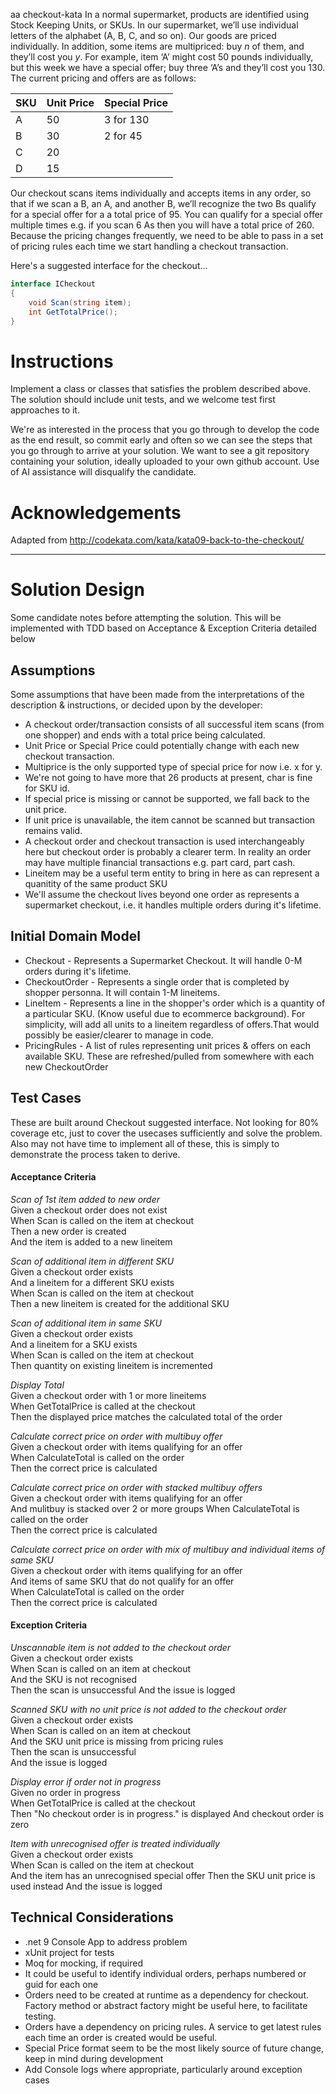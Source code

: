 aa checkout-kata
In a normal supermarket, products are identified using Stock Keeping Units, or SKUs. In our supermarket, we’ll use individual letters of the alphabet (A, B, C, and so on). Our goods are priced individually. In addition, some items are multipriced: buy _n_ of them, and they’ll cost you _y_. For example, item ‘A’ might cost 50 pounds individually, but this week we have a special offer; buy three ‘A’s and they’ll cost you 130. The current pricing and offers are as follows:

| SKU  | Unit Price | Special Price |
| ---- | ---------- | ------------- |
| A    | 50         | 3 for 130     |
| B    | 30         | 2 for 45      |
| C    | 20         |               |
| D    | 15         |               |

Our checkout scans items individually and accepts items in any order, so that if we scan a B, an A, and another B, we’ll recognize the two Bs qualify for a special offer for a a total price of 95. You can qualify for a special offer multiple times e.g. if you scan 6 As then you will have a total price of 260. Because the pricing changes frequently, we need to be able to pass in a set of pricing rules each time we start handling a checkout transaction.

Here's a suggested interface for the checkout...
```cs
interface ICheckout
{
    void Scan(string item);
    int GetTotalPrice();
}
```

# Instructions
Implement a class or classes that satisfies the problem described above. The solution should include unit tests, and we welcome test first approaches to it.

We're as interested in the process that you go through to develop the code as the end result, so commit early and often so we can see the steps that you go through to arrive at your solution. We want to see a git repository containing your solution, ideally uploaded to your own github account. Use of AI assistance will disqualify the candidate.

# Acknowledgements
Adapted from http://codekata.com/kata/kata09-back-to-the-checkout/

---

# Solution Design

Some candidate notes before attempting the solution. This will be implemented with TDD based on Acceptance & Exception Criteria detailed below

## Assumptions
Some assumptions that have been made from the interpretations of the description & instructions, or decided upon by the developer:
* A checkout order/transaction consists of all successful item scans (from one shopper) and ends with a total price being calculated.
* Unit Price or Special Price could potentially change with each new checkout transaction.
* Multiprice is the only supported type of special price for now i.e. x for y.
* We're not going to have more that 26 products at present, char is fine for SKU id.
* If special price is missing or cannot be supported, we fall back to the unit price.
* If unit price is unavailable, the item cannot be scanned but transaction remains valid.
* A checkout order and checkout transaction is used interchangeably here but checkout order is probably a clearer term. In reality an order may have multiple financial transactions e.g. part card, part cash.
* Lineitem may be a useful term entity to bring in here as can represent a quanitity of the same product SKU
* We'll assume the checkout lives beyond one order as represents a supermarket checkout, i.e. it handles multiple orders during it's lifetime.

## Initial Domain Model
* Checkout - Represents a Supermarket Checkout. It will handle 0-M orders during it's lifetime.
* CheckoutOrder - Represents a single order that is completed by shopper personna. It will contain 1-M lineitems.
* LineItem - Represents a line in the shopper's order which is a quantity of a particular SKU. (Know useful due to ecommerce background). For simplicity, will add all units to a lineitem regardless of offers.That would possibly be easier/clearer to manage in code.
* PricingRules - A list of rules representing unit prices & offers on each available SKU. These are refreshed/pulled from somewhere with each new CheckoutOrder


## Test Cases

These are built around Checkout suggested interface. Not looking for 80% coverage etc, just to cover the usecases sufficiently and solve the problem. Also may not have time to implement all of these, this is simply to demonstrate the process taken to derive.

#### Acceptance Criteria

*Scan of 1st item added to new order*\
Given a checkout order does not exist\
When Scan is called on the item at checkout\
Then a new order is created\
And the item is added to a new lineitem

*Scan of additional item in different SKU*\
Given a checkout order exists\
And a lineitem for a different SKU exists\
When Scan is called on the item at checkout\
Then a new lineitem is created for the additional SKU

*Scan of additional item in same SKU*\
Given a checkout order exists\
And a lineitem for a SKU exists\
When Scan is called on the item at checkout\
Then quantity on existing lineitem is incremented

*Display Total*\
Given a checkout order with 1 or more lineitems\
When GetTotalPrice is called at the checkout\
Then the displayed price matches the calculated total of the order

*Calculate correct price on order with multibuy offer*\
Given a checkout order with items qualifying for an offer\
When CalculateTotal is called on the order\
Then the correct price is calculated

*Calculate correct price on order with stacked multibuy offers*\
Given a checkout order with items qualifying for an offer\
And mulitbuy is stacked over 2 or more groups
When CalculateTotal is called on the order\
Then the correct price is calculated

*Calculate correct price on order with mix of multibuy and individual items of same SKU*\
Given a checkout order with items qualifying for an offer\
And items of same SKU that do not qualify for an offer\
When CalculateTotal is called on the order\
Then the correct price is calculated

#### Exception Criteria

*Unscannable item is not added to the checkout order*\
Given a checkout order exists\
When Scan is called on an item at checkout\
And the SKU is not recognised\
Then the scan is unsuccessful
And the issue is logged

*Scanned SKU with no unit price is not added to the checkout order*\
Given a checkout order exists\
When Scan is called on an item at checkout\
And the SKU unit price is missing from pricing rules\
Then the scan is unsuccessful\
And the issue is logged

*Display error if order not in progress*\
Given no order in progress\
When GetTotalPrice is called at the checkout\
Then "No checkout order is in progress." is displayed
And checkout order is zero

*Item with unrecognised offer is treated individually*\
Given a checkout order exists\
When Scan is called on the item at checkout\
And the item has an unrecognised special offer
Then the SKU unit price is used instead
And the issue is logged

## Technical Considerations

* .net 9 Console App to address problem
* xUnit project for tests
* Moq for mocking, if required
* It could be useful to identify individual orders, perhaps numbered or guid for each one
* Orders need to be created at runtime as a dependency for checkout. Factory method or abstract factory might be useful here, to facilitate testing.
* Orders have a dependency on pricing rules. A service to get latest rules each time an order is created would be useful. 
* Special Price format seem to be the most likely source of future change, keep in mind during development
* Add Console logs where appropriate, particularly around exception cases

